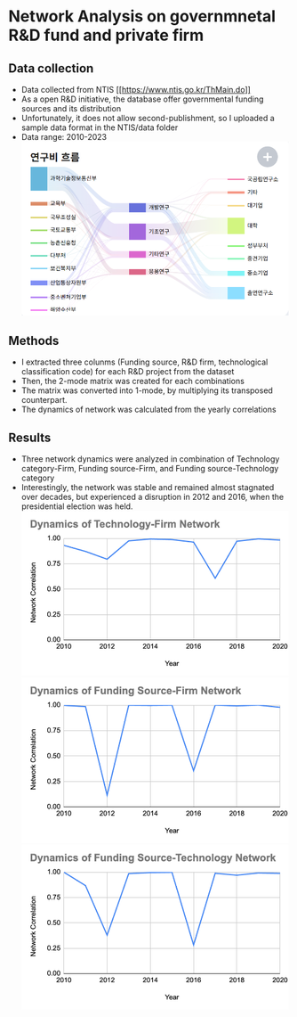 # Network Analysis on governmnetal R&D fund and private firm

## Data collection
* Data collected from NTIS [[https://www.ntis.go.kr/ThMain.do]]
* As a open R&D initiative, the database offer governmental funding sources and its distribution 
* Unfortunately, it does not allow second-publishment, so I uploaded a sample data format in the NTIS/data folder 
* Data range: 2010-2023
 ![img](./Figure/Funding_flow.png )
## Methods
* I extracted three colunms (Funding source, R&D firm, technological classification code) for each R&D project from the dataset
* Then, the 2-mode matrix was created for each combinations
* The matrix was converted into 1-mode, by multiplying its transposed counterpart. 
* The dynamics of network was calculated from the yearly correlations
## Results
* Three network dynamics were analyzed in combination of Technology category-Firm, Funding source-Firm, and Funding source-Technology category 
* Interestingly, the network was stable and remained almost stagnated over decades, but experienced a disruption in 2012 and 2016, when the presidential election was held. 
![img](./Figure/Tech-Firm.png )
![img](./Figure/Funding-Firm.png )
![img](./Figure/Funding-Tech.png )

